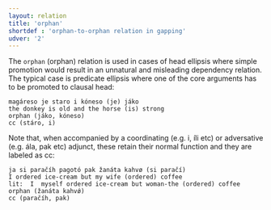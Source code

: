 ```yaml
---
layout: relation
title: 'orphan'
shortdef : 'orphan-to-orphan relation in gapping'
udver: '2'
---
```


The `orphan` (orphan) relation is used in cases of head ellipsis where simple promotion would result in an unnatural and misleading dependency relation. The typical case is predicate ellipsis where one of the core arguments has to be promoted to clausal head: 

~~~ sdparse
magáreso je staro i kóneso (je) jáko   
the donkey is old and the horse (is) strong
orphan (jáko, kóneso)
cc (stáro, i)    
~~~

Note that, when accompanied by a coordinating (e.g. i, íli etc) or adversative (e.g. ála, pak etc) adjunct, these retain their normal function and they are labeled as cc:

~~~ sdparse
ja si paračíh pagotó pak žanáta kahvø (si paračí) 
I ordered ice-cream but my wife (ordered) coffee 
lit:  I  myself ordered ice-cream but woman-the (ordered) coffee
orphan (žanáta kahvǿ)      
cc (paračíh, pak)
~~~
